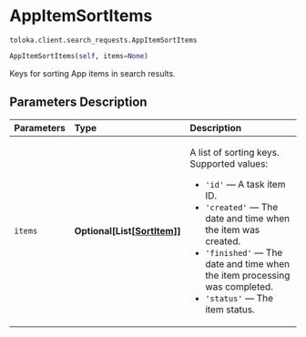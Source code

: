 # AppItemSortItems
`toloka.client.search_requests.AppItemSortItems`

```python
AppItemSortItems(self, items=None)
```

Keys for sorting App items in search results.

## Parameters Description

| Parameters | Type | Description |
| :----------| :----| :-----------|
`items`|**Optional\[List\[[SortItem](toloka.client.search_requests.AppItemSortItems.SortItem.md)\]\]**|<p>A list of sorting keys. Supported values:</p> <ul> <li>`'id'` — A task item ID.</li> <li>`'created'` — The date and time when the item was created.</li> <li>`'finished'` — The date and time when the item processing was completed.</li> <li>`'status'` — The item status.</li> </ul>
